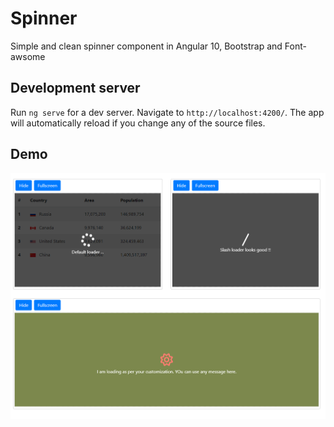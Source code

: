 # Spinner

Simple and clean spinner component in Angular 10, Bootstrap and Font-awsome

## Development server

Run `ng serve` for a dev server. Navigate to `http://localhost:4200/`. The app will automatically reload if you change any of the source files.

## Demo

![Demo image](img/demo.png)
